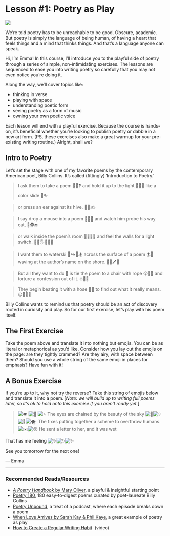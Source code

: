 # Lesson #1: Poetry as Play

![](https://ci3.googleusercontent.com/meips/ADKq_NZZxA2AHe_rq6pUyuGcLYyuNmK7PkSCgQvoInbvr3kM3-xXCCXXT_ocf3xwUdEtiJ6ddtC3nmmAUCkrQq346ceaqum4FVD701l5VJ6jcDd7SqoUww=s0-d-e1-ft#https://mailparrot-cdn.reedsy.com/image/2258/large_poetry1.jpg)

We’re told poetry has to be unreachable to be good. Obscure, academic. But poetry is simply the language of being human, of having a heart that feels things and a mind that thinks things. And that’s a language anyone can speak.

  

Hi, I’m Emma! In this course, I’ll introduce you to the playful side of poetry through a series of simple, non-intimidating exercises. The lessons are sequenced to ease you into writing poetry so carefully that you may not even notice you’re doing it.

  

Along the way, we’ll cover topics like:

- thinking in verse
- playing with space
- understanding poetic form
- seeing poetry as a form of music
- owning your own poetic voice

  

Each lesson will end with a playful exercise. Because the course is hands-on, it’s beneficial whether you’re looking to publish poetry or dabble in a new art form. (PS, these exercises also make a great warmup for your pre-existing writing routine.) Alright, shall we?

## Intro to Poetry

Let’s set the stage with one of my favorite poems by the contemporary American poet, Billy Collins. It’s called (fittingly) ‘Introduction to Poetry.’

  

> I ask them to take a poem
🫴📖❓
> and hold it up to the light
🫴🔝💡
> like a color slide
🌈⛷️
>   

> or press an ear against its hive.
🤚💨✍️
>   

> I say drop a mouse into a poem
🐁🫳📖
> and watch him probe his way out,
🐁🕵️🔚
>   

> or walk inside the poem’s room
🚶📖🧱🚪
> and feel the walls for a light switch.
🤏🫷🖐️👐🧱💡
>   

> I want them to waterski
🫵↪️🌊🏂
> across the surface of a poem
🏄📖
> waving at the author’s name on the shore.
👋🧔🖊️📃
>   

> But all they want to do
🚫
> is tie the poem to a chair with rope
😵📖✅
> and torture a confession out of it.
🔥👊🔡
>   

> They begin beating it with a hose
👊🚿
> to find out what it really means.
😔🤔🤔🤔
  

Billy Collins wants to remind us that poetry should be an act of discovery rooted in curiosity and play. So for our first exercise, let’s play with his poem itself.

## The First Exercise

Take the poem above and translate it into nothing but emojis. You can be as literal or metaphorical as you’d like. Consider how you lay out the emojis on the page: are they tightly crammed? Are they airy, with space between them? Should you use a whole string of the same emoji in places for emphasis? Have fun with it!

## A Bonus Exercise

If you’re up to it, why not try the reverse? Take this string of emojis below and translate it into a poem. [_Note: we will build up to writing full poems later, so it’s ok to hold onto this exercise if you aren’t ready yet._]

  

> ![👁️](https://fonts.gstatic.com/s/e/notoemoji/15.0/1f441_fe0f/32.png) ![🔗](https://fonts.gstatic.com/s/e/notoemoji/15.0/1f517/32.png) ![⭐](https://fonts.gstatic.com/s/e/notoemoji/15.0/2b50/32.png)
The eyes are chained by the beauty of the sky
> ![🧵](https://fonts.gstatic.com/s/e/notoemoji/15.0/1f9f5/32.png)![💡](https://fonts.gstatic.com/s/e/notoemoji/15.0/1f4a1/32.png)![🦊](https://fonts.gstatic.com/s/e/notoemoji/15.0/1f98a/32.png)![🌪️](https://fonts.gstatic.com/s/e/notoemoji/15.0/1f32a_fe0f/32.png) 
The fixes putting together a scheme to overthrow humans. 
> ![✉️](https://fonts.gstatic.com/s/e/notoemoji/15.0/2709_fe0f/32.png)![😢](https://fonts.gstatic.com/s/e/notoemoji/15.0/1f622/32.png)
> He sent a letter to her, and it was wet 
  

That has me feeling ![✨](https://fonts.gstatic.com/s/e/notoemoji/15.0/2728/32.png)![✨](https://fonts.gstatic.com/s/e/notoemoji/15.0/2728/32.png)![✨](https://fonts.gstatic.com/s/e/notoemoji/15.0/2728/32.png)

See you tomorrow for the next one!

— Emma

---

### **Recommended Reads/Resources**

- [_A Poetry Handbook_ by Mary Oliver](https://fc4y7gnl.r.eu-west-1.awstrack.me/L0/https:%2F%2Fwww.amazon.com%2Fdp%2F0156724006%3Ftag=reedwebs-20%26linkCode=ogi%26th=1%26psc=1%26utm_source=mailparrot_marketing%26utm_campaign=learning_learning_poetry%26utm_medium=email%26utm_content=1/1/0102018fc4059f4d-8e02e5b5-b74e-4ad1-9900-19ceeab9b4cd-000000/MKzpbRcaH789W_4tERJq4sYZ9Lo=376), a playful & insightful starting point
- [Poetry 180](https://fc4y7gnl.r.eu-west-1.awstrack.me/L0/https:%2F%2Fwww.loc.gov%2Fprograms%2Fpoetry-and-literature%2Fpoet-laureate%2Fpoet-laureate-projects%2Fpoetry-180%2Fall-poems%2F%3Futm_source=mailparrot_marketing%26utm_campaign=learning_learning_poetry%26utm_medium=email%26utm_content=1/1/0102018fc4059f4d-8e02e5b5-b74e-4ad1-9900-19ceeab9b4cd-000000/hgU4XNh0RzzrXt-J5wEyt6YCP8g=376), 180 easy-to-digest poems curated by poet-laureate Billy Collins
- [Poetry Unbound](https://fc4y7gnl.r.eu-west-1.awstrack.me/L0/https:%2F%2Fonbeing.org%2Fseries%2Fpoetry-unbound%2F%3Futm_source=mailparrot_marketing%26utm_campaign=learning_learning_poetry%26utm_medium=email%26utm_content=1/1/0102018fc4059f4d-8e02e5b5-b74e-4ad1-9900-19ceeab9b4cd-000000/7k4fNrOTw_lUPq_UBVpycqOgs5I=376), a treat of a podcast, where each episode breaks down a poem
- [When Love Arrives by Sarah Kay & Phil Kaye](https://fc4y7gnl.r.eu-west-1.awstrack.me/L0/https:%2F%2Fwww.youtube.com%2Fwatch%3Fv=cPG6nJRJeWQ%26utm_source=mailparrot_marketing%26utm_campaign=learning_learning_poetry%26utm_medium=email%26utm_content=1/1/0102018fc4059f4d-8e02e5b5-b74e-4ad1-9900-19ceeab9b4cd-000000/LTB_krxrNUwKx6FCSt7s-Hr6iNA=376), a great example of poetry as play
- [How to Create a Regular Writing Habit](https://fc4y7gnl.r.eu-west-1.awstrack.me/L0/https:%2F%2Fblog.reedsy.com%2Flive%2Fcreate-regular-writing-habit%2F%3Futm_source=mailparrot_marketing%26utm_campaign=learning_learning_poetry%26utm_medium=email%26utm_content=1/1/0102018fc4059f4d-8e02e5b5-b74e-4ad1-9900-19ceeab9b4cd-000000/IrPL9ImxJaEWV4VXbvhqQhYsf2I=376)  (video)
